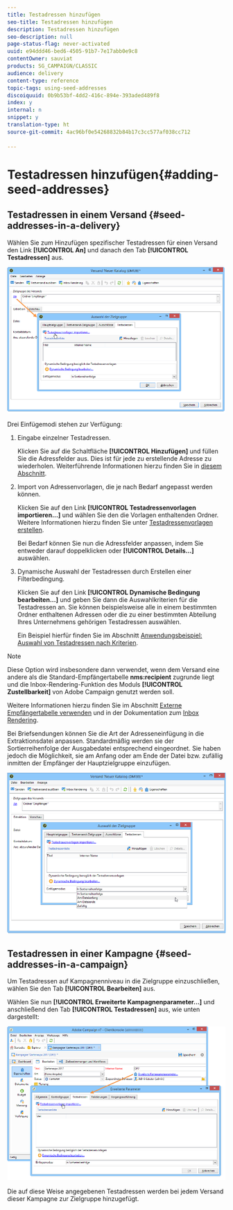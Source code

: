 ```yaml
---
title: Testadressen hinzufügen
seo-title: Testadressen hinzufügen
description: Testadressen hinzufügen
seo-description: null
page-status-flag: never-activated
uuid: e94ddd46-bed6-4505-91b7-7e17abb0e9c8
contentOwner: sauviat
products: SG_CAMPAIGN/CLASSIC
audience: delivery
content-type: reference
topic-tags: using-seed-addresses
discoiquuid: 0b9b53bf-4dd2-416c-894e-393aded489f8
index: y
internal: n
snippet: y
translation-type: ht
source-git-commit: 4ac96bf0e54268832b84b17c3cc577af038cc712

---
```



# Testadressen hinzufügen{#adding-seed-addresses}

## Testadressen in einem Versand {#seed-addresses-in-a-delivery}

Wählen Sie zum Hinzufügen spezifischer Testadressen für einen Versand den Link **[!UICONTROL An]** und danach den Tab **[!UICONTROL Testadressen]** aus.

![](assets/s_ncs_user_edit_del_addresses_tab.png)

Drei Einfügemodi stehen zur Verfügung:

1. Eingabe einzelner Testadressen.

   Klicken Sie auf die Schaltfläche **[!UICONTROL Hinzufügen]** und füllen Sie die Adressfelder aus. Dies ist für jede zu erstellende Adresse zu wiederholen. Weiterführende Informationen hierzu finden Sie in [diesem Abschnitt](../../message-center/using/managing-seed-addresses-in-transactional-messages.md#creating-a-seed-address).

1. Import von Adressenvorlagen, die je nach Bedarf angepasst werden können.

   Klicken Sie auf den Link **[!UICONTROL Testadressenvorlagen importieren...]** und wählen Sie den die Vorlagen enthaltenden Ordner. Weitere Informationen hierzu finden Sie unter [Testadressenvorlagen erstellen](../../delivery/using/creating-seed-addresses.md#creating-seed-address-templates).

   Bei Bedarf können Sie nun die Adressfelder anpassen, indem Sie entweder darauf doppelklicken oder **[!UICONTROL Details...]** auswählen.

1. Dynamische Auswahl der Testadressen durch Erstellen einer Filterbedingung.

   Klicken Sie auf den Link **[!UICONTROL Dynamische Bedingung bearbeiten...]** und geben Sie dann die Auswahlkriterien für die Testadressen an. Sie können beispielsweise alle in einem bestimmten Ordner enthaltenen Adressen oder die zu einer bestimmten Abteilung Ihres Unternehmens gehörigen Testadressen auswählen.

   Ein Beispiel hierfür finden Sie im Abschnitt [Anwendungsbeispiel: Auswahl von Testadressen nach Kriterien](../../delivery/using/use-case--selecting-seed-addresses-on-criteria.md).

>[!NOTE]
>
>Diese Option wird insbesondere dann verwendet, wenn dem Versand eine andere als die Standard-Empfängertabelle **nms:recipient** zugrunde liegt und die Inbox-Rendering-Funktion des Moduls **[!UICONTROL Zustellbarkeit]** von Adobe Campaign genutzt werden soll.
>
>Weitere Informationen hierzu finden Sie im Abschnitt [Externe Empfängertabelle verwenden](../../delivery/using/using-an-external-recipient-table.md) und in der Dokumentation zum [Inbox Rendering](../../delivery/using/inbox-rendering.md).

Bei Briefsendungen können Sie die Art der Adresseneinfügung in die Extraktionsdatei anpassen. Standardmäßig werden sie der Sortierreihenfolge der Ausgabedatei entsprechend eingeordnet. Sie haben jedoch die Möglichkeit, sie am Anfang oder am Ende der Datei bzw. zufällig inmitten der Empfänger der Hauptzielgruppe einzufügen.

![](assets/s_ncs_user_edit_del_addresses_sort.png)

## Testadressen in einer Kampagne {#seed-addresses-in-a-campaign}

Um Testadressen auf Kampagnenniveau in die Zielgruppe einzuschließen, wählen Sie den Tab **[!UICONTROL Bearbeiten]** aus.

Wählen Sie nun **[!UICONTROL Erweiterte Kampagnenparameter...]** und anschließend den Tab **[!UICONTROL Testadressen]** aus, wie unten dargestellt:

![](assets/s_ncs_user_edit_op_addresses_tab.png)

Die auf diese Weise angegebenen Testadressen werden bei jedem Versand dieser Kampagne zur Zielgruppe hinzugefügt.
